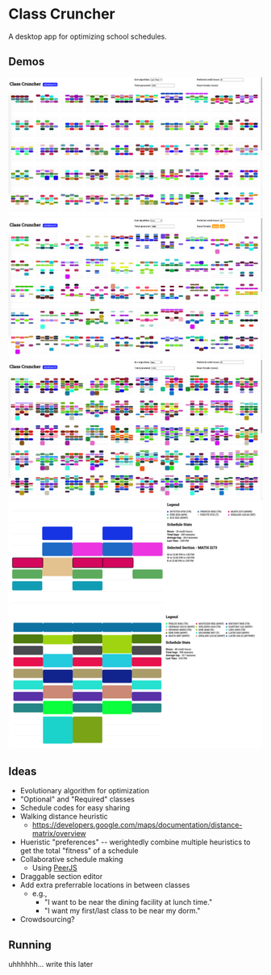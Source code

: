 # Class Cruncher

A desktop app for optimizing school schedules.

## Demos

![A demo of the schedule builder using the "last time" heuristic.](/demos/last-time.png)
![A demo of the schedule builder; two breaks (lunch and cpc) are selected.](/demos/gaps-breaks.png)
![A demo of the schedule builder with the "credit hours" setting set to 30.](/demos/super-schedules.png)
![A fullscreen view of a schedule.](/demos/fullscreen.png)
![A fullscreen view of a super schedule (48 credit hours).](/demos/super-schedule-full.png)

## Ideas

- Evolutionary algorithm for optimization
- "Optional" and "Required" classes
- Schedule codes for easy sharing
- Walking distance heuristic
  - https://developers.google.com/maps/documentation/distance-matrix/overview
- Hueristic "preferences" -- werightedly combine multiple heuristics to get the total "fitness" of a schedule
- Collaborative schedule making
  - Using [PeerJS](https://peerjs.com/)
- Draggable section editor
- Add extra preferrable locations in between classes
  - e.g.,
    - "I want to be near the dining facility at lunch time."
    - "I want my first/last class to be near my dorm."
- Crowdsourcing?

## Running

uhhhhhh... write this later
